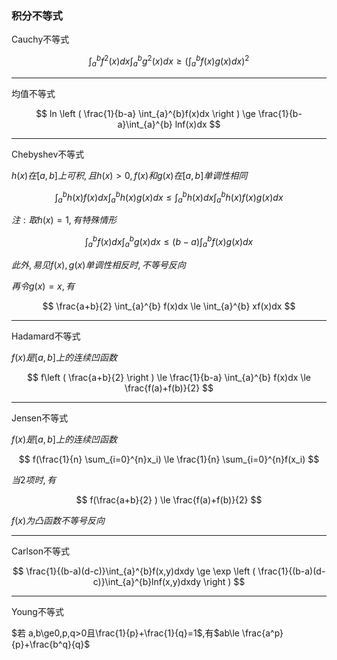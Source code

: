 ### 积分不等式

Cauchy不等式

$$
\int_{a}^{b}f^2(x)dx \int_{a}^{b}g^2(x)dx \ge \left ( \int_{a}^{b}f(x)g(x)dx \right ) ^2
$$

---
均值不等式

$$
ln \left ( \frac{1}{b-a} \int_{a}^{b}f(x)dx \right ) \ge \frac{1}{b-a}\int_{a}^{b} lnf(x)dx
$$

---
Chebyshev不等式

$h(x)在[a,b]上可积,且h(x)>0,f(x)和g(x)在[a,b]单调性相同$

$$
\int_{a}^{b} h(x)f(x)dx \int_{a}^{b} h(x)g(x)dx \le \int_{a}^{b} h(x)dx \int_{a}^{b} h(x)f(x)g(x)dx
$$

$注:取h(x)=1,有特殊情形$

$$
\int_{a}^{b} f(x)dx \int_{a}^{b} g(x)dx \le (b-a) \int_{a}^{b} f(x)g(x)dx
$$

$此外,易见f(x), g(x)单调性相反时, 不等号反向$

$再令g(x)=x,有$

$$
\frac{a+b}{2} \int_{a}^{b} f(x)dx \le \int_{a}^{b} xf(x)dx
$$

---
Hadamard不等式

$f(x)是[a,b]上的连续凹函数$

$$
f\left ( \frac{a+b}{2} \right ) \le \frac{1}{b-a} \int_{a}^{b} f(x)dx \le \frac{f(a)+f(b)}{2}
$$

---
Jensen不等式

$f(x)是[a,b]上的连续凹函数$

$$
f(\frac{1}{n} \sum_{i=0}^{n}x_i) \le \frac{1}{n} \sum_{i=0}^{n}f(x_i)
$$

$当2项时,有$

$$
f(\frac{a+b}{2} ) \le \frac{f(a)+f(b)}{2}
$$

$f(x)为凸函数不等号反向$

---
Carlson不等式

$$
\frac{1}{(b-a)(d-c)}\int_{a}^{b}f(x,y)dxdy \ge \exp \left ( \frac{1}{(b-a)(d-c)}\int_{a}^{b}lnf(x,y)dxdy \right )
$$

---
Young不等式

$若 a,b\ge0,p,q>0且\frac{1}{p}+\frac{1}{q}=1$,有$ab\le \frac{a^p}{p}+\frac{b^q}{q}$
